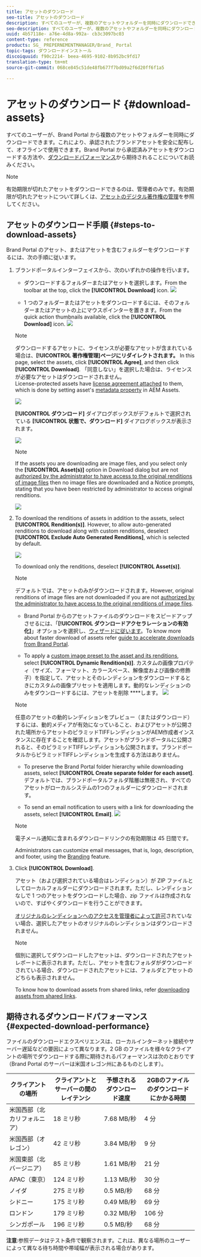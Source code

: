 ```yaml
---
title: アセットのダウンロード
seo-title: アセットのダウンロード
description: すべてのユーザーが、複数のアセットやフォルダーを同時にダウンロードできます。これにより、承認されたブランドアセットを安全に配布して、オフラインで使用できます。
seo-description: すべてのユーザーが、複数のアセットやフォルダーを同時にダウンロードできます。これにより、承認されたブランドアセットを安全に配布して、オフラインで使用できます。
uuid: 4b57118e- a76e-4d8a-992a- cb3c3097bc03
content-type: reference
products: SG_ PREPERNEMENTMANAGER/Brand_ Portal
topic-tags: ダウンロードインストール
discoiquuid: f90c2214- beea-4695-9102-8b952bc9fd17
translation-type: tm+mt
source-git-commit: 068ce845c51de48fb677f7bd09a2f6d20ff6f1a5

---
```



# アセットのダウンロード {#download-assets}

すべてのユーザーが、Brand Portal から複数のアセットやフォルダーを同時にダウンロードできます。これにより、承認されたブランドアセットを安全に配布して、オフラインで使用できます。Brand Portal から承認済みアセットをダウンロードする方法や、[ダウンロードパフォーマンス](../using/brand-portal-download-users.md#main-pars-header)から期待されることについてお読みください。

>[!NOTE]
>
>有効期限が切れたアセットをダウンロードできるのは、管理者のみです。有効期限が切れたアセットについて詳しくは、[アセットのデジタル著作権の管理](../using/manage-digital-rights-of-assets.md)を参照してください。

## アセットのダウンロード手順 {#steps-to-download-assets}

Brand Portal のアセット、またはアセットを含むフォルダーをダウンロードするには、次の手順に従います。

1. ブランドポータルインターフェイスから、次のいずれかの操作を行います。

   * ダウンロードするフォルダーまたはアセットを選択します。From the toolbar at the top, click the **[!UICONTROL Download]** icon.
   ![](assets/downloadassets-1.png)

   * 1 つのフォルダーまたはアセットをダウンロードするには、そのフォルダーまたはアセットの上にマウスポインターを置きます。From the quick action thumbnails available, click the **[!UICONTROL Download]** icon.
   ![](assets/downloadsingleasset-1.png)

   >[!NOTE]
   >
   >ダウンロードするアセットに、ライセンスが必要なアセットが含まれている場合は、**[!UICONTROL 著作権管理]ページにリダイレクトされます。** In this page, select the assets, click **[!UICONTROL Agree]**, and then click **[!UICONTROL Download]**. 「同意しない」を選択した場合は、ライセンスが必要なアセットはダウンロードされません。\
   >License-protected assets have [license agreement attached](https://helpx.adobe.com/experience-manager/6-5/assets/using/drm.html#DigitalRightsManagementinAssets) to them, which is done by setting asset's [metadata property](https://helpx.adobe.com/experience-manager/6-5/assets/using/drm.html#DigitalRightsManagementinAssets) in AEM Assets.

   ![](assets/licensed-asset-download-1.png)

   **[!UICONTROL ダウンロード]** ダイアログボックスがデフォルトで選択されている **[!UICONTROL 状態で、ダウンロード]** ダイアログボックスが表示されます。

   ![](assets/donload-assets-dialog-1.png)

   >[!NOTE]
   >
   >If the assets you are downloading are image files, and you select only the **[!UICONTROL Asset(s)]** option in Download dialog but are not [authorized by the administrator to have access to the original renditions of image files](../using/brand-portal-adding-users.md#main-pars-procedure-202029708) then no image files are downloaded and a Notice prompts, stating that you have been restricted by administrator to access original renditions.

   ![](assets/restrictaccess-note.png)

2. To download the renditions of assets in addition to the assets, select **[!UICONTROL Rendition(s)]**. However, to allow auto-generated renditions to download along with custom renditions, deselect **[!UICONTROL Exclude Auto Generated Renditions]**, which is selected by default.

   ![](assets/exclude-auto-renditions.png)

   To download only the renditions, deselect **[!UICONTROL Asset(s)]**.

   >[!NOTE]
   >
   >デフォルトでは、アセットのみがダウンロードされます。However, original renditions of image files are not downloaded if you are not [authorized by the administrator to have access to the original renditions of image files](../using/brand-portal-adding-users.md#main-pars-procedure-202029708).

   * Brand Portal からのアセットファイルのダウンロードをスピードアップさせるには、「**[!UICONTROL ダウンロードアクセラレーションの有効化]**」オプションを選択し、[ウィザードに従います](../using/accelerated-download.md#main-pars-header-405749062)。To know more about faster download of assets refer [guide to accelerate downloads from Brand Portal](../using/accelerated-download.md).

   * To apply a [custom image preset to the asset and its renditions](../using/brand-portal-image-presets.md#applyimagepresetswhendownloadingimages), select **[!UICONTROL Dynamic Rendition(s)]**. カスタムの画像プロパティ（サイズ、フォーマット、カラースペース、解像度および画像の修飾子）を指定して、アセットとそのレンディションをダウンロードするときにカスタムの画像プリセットを適用します。動的なレンディションのみをダウンロードするには、アセットを削除 ****&#x200B;します。
   ![](assets/dynamic-renditions.png)

   >[!NOTE]
   >
   >任意のアセットの動的レンディションをプレビュー（またはダウンロード）するには、動的メディアが有効になっていること、およびアセットが公開された場所からアセットのピラミッドTIFFレンディションがAEM作成者インスタンスに存在することを確認します。アセットがブランドポータルに公開されると、そのピラミッドTIFFレンディションも公開されます。ブランドポータルからピラミッドTIFFレンディションを生成する方法はありません。

   * To preserve the Brand Portal folder hierarchy while downloading assets, select **[!UICONTROL Create separate folder for each asset]**. デフォルトでは、ブランドポータルフォルダ階層は無視され、すべてのアセットがローカルシステムの1つのフォルダーにダウンロードされます。

   * To send an email notification to users with a link for downloading the assets, select **[!UICONTROL Email]**.
   ![](assets/download-link.png)

   >[!NOTE]
   >
   >電子メール通知に含まれるダウンロードリンクの有効期限は 45 日間です。
   >
   >Administrators can customize email messages, that is, logo, description, and footer, using the [Branding](../using/brand-portal-branding.md) feature.

3. Click **[!UICONTROL Download]**.

   アセット（および選択されている場合はレンディション）が ZIP ファイルとしてローカルフォルダーにダウンロードされます。ただし、レンディションなしで 1 つのアセットをダウンロードした場合、zip ファイルは作成されないので、すばやくダウンロードを行うことができます。

   [オリジナルのレンディションへのアクセスを管理者によって許可](../using/brand-portal-adding-users.md#main-pars-procedure-202029708)されていない場合、選択したアセットのオリジナルのレンディションはダウンロードされません。

   >[!NOTE]
   >
   >個別に選択してダウンロードしたアセットは、ダウンロードされたアセットレポートに表示されます。ただし、アセットを含むフォルダがダウンロードされている場合、ダウンロードされたアセットには、フォルダとアセットのどちらも表示されません。

   To know how to download assets from shared links, refer [downloading assets from shared links](../using/brand-portal-link-share.md#main-pars-header-1703469193).

## 期待されるダウンロードパフォーマンス {#expected-download-performance}

ファイルのダウンロードエクスペリエンスは、ローカルインターネット接続やサーバー遅延などの要因によって異なります。2 GB のファイルを様々なクライアントの場所でダウンロードする際に期待されるパフォーマンスは次のとおりです（Brand Portal のサーバーは米国オレゴン州にあるものとします）。

| クライアントの場所 | クライアントとサーバーの間のレイテンシ | 予想されるダウンロード速度 | 2GBのファイルのダウンロードにかかる時間 |
|-------------------------|-----------------------------------|-------------------------|------------------------------------|
| 米国西部（北カリフォルニア） | 18 ミリ秒 | 7.68 MB/秒 | 4 分 |
| 米国西部（オレゴン） | 42 ミリ秒 | 3.84 MB/秒 | 9 分 |
| 米国東部（北バージニア） | 85 ミリ秒 | 1.61 MB/秒 | 21 分 |
| APAC（東京） | 124 ミリ秒 | 1.13 MB/秒 | 30 分 |
| ノイダ | 275 ミリ秒 | 0.5 MB/秒 | 68 分 |
| シドニー | 175 ミリ秒 | 0.49 MB/秒 | 69 分 |
| ロンドン | 179 ミリ秒 | 0.32 MB/秒 | 106 分 |
| シンガポール | 196 ミリ秒 | 0.5 MB/秒 | 68 分 |

**注意**:参照データはテスト条件で観察されます。これは、異なる場所のユーザーによって異なる待ち時間や帯域幅が表示される場合があります。
